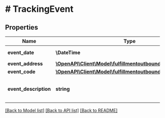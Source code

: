 # # TrackingEvent

## Properties

Name | Type | Description | Notes
------------ | ------------- | ------------- | -------------
**event_date** | **\DateTime** | Date timestamp |
**event_address** | [**\OpenAPI\Client\Model\fulfillmentoutbound\TrackingAddress**](TrackingAddress.md) |  |
**event_code** | [**\OpenAPI\Client\Model\fulfillmentoutbound\EventCode**](EventCode.md) |  |
**event_description** | **string** | A description for the corresponding event code. |

[[Back to Model list]](../../README.md#models) [[Back to API list]](../../README.md#endpoints) [[Back to README]](../../README.md)
